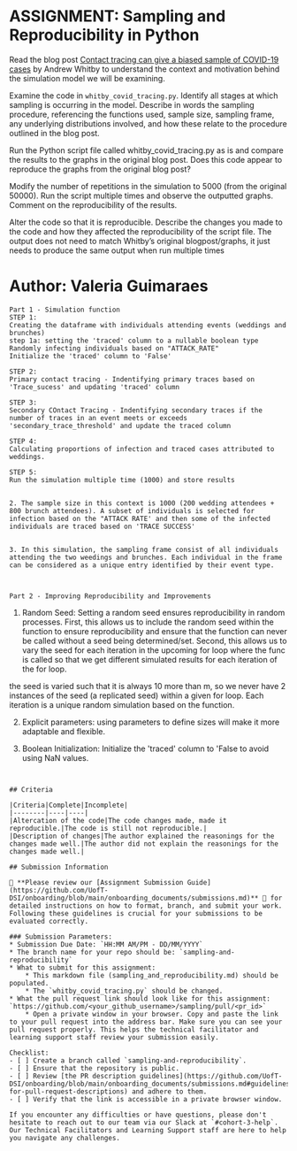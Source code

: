 # ASSIGNMENT: Sampling and Reproducibility in Python

Read the blog post [Contact tracing can give a biased sample of COVID-19 cases](https://andrewwhitby.com/2020/11/24/contact-tracing-biased/) by Andrew Whitby to understand the context and motivation behind the simulation model we will be examining.

Examine the code in `whitby_covid_tracing.py`. Identify all stages at which sampling is occurring in the model. Describe in words the sampling procedure, referencing the functions used, sample size, sampling frame, any underlying distributions involved, and how these relate to the procedure outlined in the blog post.

Run the Python script file called whitby_covid_tracing.py as is and compare the results to the graphs in the original blog post. Does this code appear to reproduce the graphs from the original blog post?

Modify the number of repetitions in the simulation to 5000 (from the original 50000). Run the script multiple times and observe the outputted graphs. Comment on the reproducibility of the results.

Alter the code so that it is reproducible. Describe the changes you made to the code and how they affected the reproducibility of the script file. The output does not need to match Whitby’s original blogpost/graphs, it just needs to produce the same output when run multiple times

# Author: Valeria Guimaraes

``` 
Part 1 - Simulation function
STEP 1: 
Creating the dataframe with individuals attending events (weddings and brunches)
step 1a: setting the 'traced' column to a nullable boolean type
Randomly infecting individuals based on "ATTACK_RATE"
Initialize the 'traced' column to 'False'

STEP 2:
Primary contact tracing - Indentifying primary traces based on 'Trace_sucess' and updating 'traced' column

STEP 3:
Secondary COntact Tracing - Indentifying secondary traces if the number of traces in an event meets or exceeds 'secondary_trace_threshold' and update the traced column

STEP 4:
Calculating proportions of infection and traced cases attributed to weddings.

STEP 5: 
Run the simulation multiple time (1000) and store results


2. The sample size in this context is 1000 (200 wedding attendees + 800 brunch attendees). A subset of individuals is selected for infection based on the "ATTACK RATE' and then some of the infected individuals are traced based on 'TRACE SUCCESS'


3. In this simulation, the sampling frame consist of all individuals attending the two weedings and brunches. Each individual in the frame can be considered as a unique entry identified by their event type.



Part 2 - Improving Reproducibility and Improvements
```
1. Random Seed: Setting a random seed ensures reproducibility in random processes. 
First, this allows us to include the random seed within the function to ensure reproducibility and ensure that the function can never be called without a seed being determined/set. Second, this allows us to vary the seed for each iteration in the upcoming for loop where the func is called so that we get different simulated results for each iteration of the for loop.

the seed is varied such that it is always 10 more than m, so we never have 2 instances of the seed (a replicated seed) within a given for loop. Each iteration is a unique random simulation based on the function.

2. Explicit parameters: using parameters to define sizes will make it more adaptable and flexible.

3. Boolean Initialization: Initialize the 'traced' column to 'False to avoid using NaN values.


```


## Criteria

|Criteria|Complete|Incomplete|
|--------|----|----|
|Altercation of the code|The code changes made, made it reproducible.|The code is still not reproducible.|
|Description of changes|The author explained the reasonings for the changes made well.|The author did not explain the reasonings for the changes made well.|

## Submission Information

🚨 **Please review our [Assignment Submission Guide](https://github.com/UofT-DSI/onboarding/blob/main/onboarding_documents/submissions.md)** 🚨 for detailed instructions on how to format, branch, and submit your work. Following these guidelines is crucial for your submissions to be evaluated correctly.

### Submission Parameters:
* Submission Due Date: `HH:MM AM/PM - DD/MM/YYYY`
* The branch name for your repo should be: `sampling-and-reproducibility`
* What to submit for this assignment:
    * This markdown file (sampling_and_reproducibility.md) should be populated.
    * The `whitby_covid_tracing.py` should be changed.
* What the pull request link should look like for this assignment: `https://github.com/<your_github_username>/sampling/pull/<pr_id>`
    * Open a private window in your browser. Copy and paste the link to your pull request into the address bar. Make sure you can see your pull request properly. This helps the technical facilitator and learning support staff review your submission easily.

Checklist:
- [ ] Create a branch called `sampling-and-reproducibility`.
- [ ] Ensure that the repository is public.
- [ ] Review [the PR description guidelines](https://github.com/UofT-DSI/onboarding/blob/main/onboarding_documents/submissions.md#guidelines-for-pull-request-descriptions) and adhere to them.
- [ ] Verify that the link is accessible in a private browser window.

If you encounter any difficulties or have questions, please don't hesitate to reach out to our team via our Slack at `#cohort-3-help`. Our Technical Facilitators and Learning Support staff are here to help you navigate any challenges.
